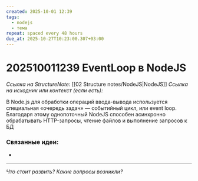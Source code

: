```yaml
---
created: 2025-10-01 12:39
tags:
  - nodejs
  - тема
repeat: spaced every 48 hours
due_at: 2025-10-27T10:23:00.307+03:00
---
```

# 202510011239 EventLoop в NodeJS

*Ссылка на StructureNote:* [[02 Structure notes/NodeJS|NodeJS]]
*Ссылка на исходник или контекст (если есть):*

В Node.js для обработки операций ввода-вывода используется специальная «очередь задач» — событийный цикл, или event loop. Благодаря этому однопоточный NodeJS способен асинхронно обрабатывать HTTP-запросы, чтение файлов и выполнение запросов к БД

### Связанные идеи:

* 

---

*Что стоит развить? Какие вопросы возникли?*
